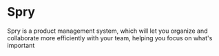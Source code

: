 # Spry
Spry is a product management system, which will let you organize and collaborate more efficiently with your team, helping you focus on what's important
